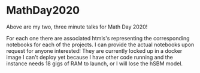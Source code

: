 # MathDay2020

Above are my two, three minute talks for Math Day 2020!

For each one there are associated htmls's representing the corresponding notebooks for each of the projects.  I can provide the actual notebooks upon request for anyone interested!  They are currently locked up in a docker image I can't deploy yet because I have other code running and the instance needs 18 gigs of RAM to launch, or I will lose the hSBM model.
